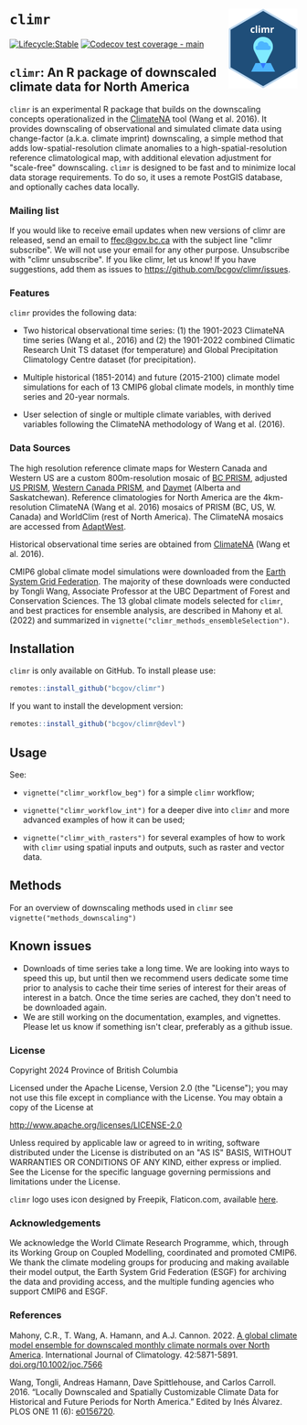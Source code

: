 # `climr` <img src="logo.svg" align="right" alt="" width="120"/>

<!-- badges: start -->

[![Lifecycle:Stable](https://img.shields.io/badge/Lifecycle-Stable-339999)](Redirect-URL) [![Codecov test coverage - main](https://codecov.io/gh/bcgov/climr/branch/main/graph/badge.svg)](https://app.codecov.io/gh/bcgov/climr/?branch=main)

<!-- badges: end -->

## `climr`: An R package of downscaled climate data for North America

`climr` is an experimental R package that builds on the downscaling concepts operationalized in the <a href='https://climatena.ca/' target='_blank'>ClimateNA</a> tool (Wang et al. 2016).
It provides downscaling of observational and simulated climate data using change-factor (a.k.a. climate imprint) downscaling, a simple method that adds low-spatial-resolution climate anomalies to a high-spatial-resolution reference climatological map, with additional elevation adjustment for "scale-free" downscaling.
`climr` is designed to be fast and to minimize local data storage requirements.
To do so, it uses a remote PostGIS database, and optionally caches data locally.

### Mailing list

If you would like to receive email updates when new versions of climr are released, send an email to <ffec@gov.bc.ca> with the subject line "climr subscribe". We will not use your email for any other purpose. Unsubscribe with "climr unsubscribe". If you like climr, let us know! If you have suggestions, add them as issues to <https://github.com/bcgov/climr/issues>.

### Features

`climr` provides the following data:

-   Two historical observational time series: (1) the 1901-2023 ClimateNA time series (Wang et al., 2016) and (2) the 1901-2022 combined Climatic Research Unit TS dataset (for temperature) and Global Precipitation Climatology Centre dataset (for precipitation). 

-   Multiple historical (1851-2014) and future (2015-2100) climate model simulations for each of 13 CMIP6 global climate models, in monthly time series and 20-year normals.

-   User selection of single or multiple climate variables, with derived variables following the ClimateNA methodology of Wang et al. (2016).

### Data Sources

The high resolution reference climate maps for Western Canada and Western US are a custom 800m-resolution mosaic of [BC PRISM](https://www.pacificclimate.org/data/prism-climatology-and-monthly-timeseries), adjusted [US PRISM](https://prism.oregonstate.edu/normals/), [Western Canada PRISM](https://prism.oregonstate.edu/projects/canw.php), and [Daymet](https://daymet.ornl.gov/overview) (Alberta and Saskatchewan). 
Reference climatologies for North America are the 4km-resolution ClimateNA (Wang et al. 2016) mosaics of PRISM (BC, US, W. Canada) and WorldClim (rest of North America).
The ClimateNA mosaics are accessed from [AdaptWest](https://adaptwest.databasin.org/pages/adaptwest-climatena/).

Historical observational time series are obtained from [ClimateNA](https://climatena.ca/) (Wang et al. 2016).

CMIP6 global climate model simulations were downloaded from the [Earth System Grid Federation](https://aims2.llnl.gov/search/cmip6). The majority of these downloads were conducted by Tongli Wang, Associate Professor at the UBC Department of Forest and Conservation Sciences.
The 13 global climate models selected for `climr`, and best practices for ensemble analysis, are described in Mahony et al. (2022) and summarized in `vignette("climr_methods_ensembleSelection")`. 

## Installation

`climr` is only available on GitHub. To install please use:

``` r
remotes::install_github("bcgov/climr")
```

If you want to install the development version:

``` r
remotes::install_github("bcgov/climr@devl")
```

## Usage

See:

-   `vignette("climr_workflow_beg")` for a simple `climr` workflow;

-   `vignette("climr_workflow_int")` for a deeper dive into `climr`
and more advanced examples of how it can be used;

-   `vignette("climr_with_rasters")` for several examples of how 
to work with `climr` using spatial inputs and outputs, such as raster and vector data.

## Methods

For an overview of downscaling methods used in `climr` see `vignette("methods_downscaling")`

## Known issues

-   Downloads of time series take a long time. We are looking into ways to speed this up, but until then we recommend users dedicate some time prior to analysis to cache their time series of interest for their areas of interest in a batch. Once the time series are cached, they don't need to be downloaded again. 
-   We are still working on the documentation, examples, and vignettes. Please let us know if something isn't clear, preferably as a github issue. 

### License

Copyright 2024 Province of British Columbia

Licensed under the Apache License, Version 2.0 (the "License"); you may not use this file except in compliance with the License.
You may obtain a copy of the License at

<http://www.apache.org/licenses/LICENSE-2.0>

Unless required by applicable law or agreed to in writing, software distributed under the License is distributed on an "AS IS" BASIS, WITHOUT WARRANTIES OR CONDITIONS OF ANY KIND, either express or implied.
See the License for the specific language governing permissions and limitations under the License.

`climr` logo uses icon designed by Freepik, Flaticon.com, available [here](https://www.flaticon.com/free-icon/pin_6093139).

### Acknowledgements

We acknowledge the World Climate Research Programme, which, through its Working Group on Coupled Modelling, coordinated and promoted CMIP6. We thank the climate modeling groups for producing and making available their model output, the Earth System Grid Federation (ESGF) for archiving the data and providing access, and the multiple funding agencies who support CMIP6 and ESGF. 

### References

Mahony, C.R., T. Wang, A. Hamann, and A.J. Cannon. 2022. [A global climate model ensemble for downscaled monthly climate normals over North America](https://rmets.onlinelibrary.wiley.com/doi/full/10.1002/joc.7566). International Journal of Climatology. 42:5871-5891. [doi.org/10.1002/joc.7566](https://doi.org/10.1002/joc.7566)

Wang, Tongli, Andreas Hamann, Dave Spittlehouse, and Carlos Carroll. 2016. “Locally Downscaled and Spatially Customizable Climate Data for Historical and Future Periods for North America.” Edited by Inés Álvarez. PLOS ONE 11 (6): [e0156720](https://doi.org/10.1371/journal.pone.0156720).